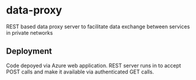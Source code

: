 # data-proxy

REST based data proxy server to facilitate data exchange between services in private networks

## Deployment

Code depoyed via Azure web application. REST server runs in to accept POST calls and make it available via authenticated GET calls.